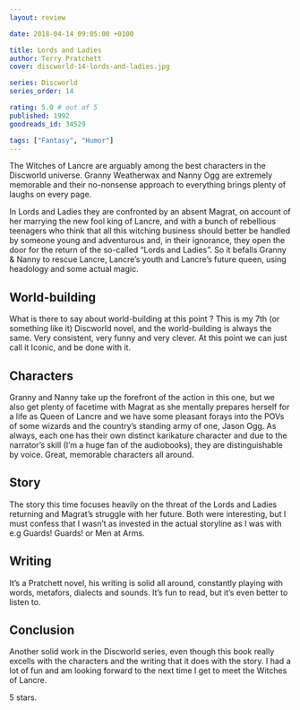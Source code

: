 ```yaml
---
layout: review

date: 2018-04-14 09:05:00 +0100

title: Lords and Ladies
author: Terry Pratchett
cover: discworld-14-lords-and-ladies.jpg

series: Discworld
series_order: 14

rating: 5.0 # out of 5
published: 1992
goodreads_id: 34529

tags: ["Fantasy", "Humor"]
---
```


The Witches of Lancre are arguably among the best characters in the Discworld universe. Granny Weatherwax and Nanny Ogg are extremely memorable and their no-nonsense approach to everything brings plenty of laughs on every page.

<!--more-->

In Lords and Ladies they are confronted by an absent Magrat, on account of her marrying the new fool king of Lancre, and with a bunch of rebellious teenagers who think that all this witching business should better be handled by someone young and adventurous and, in their ignorance, they open the door for the return of the so-called “Lords and Ladies”. So it befalls Granny & Nanny to rescue Lancre, Lancre’s youth and Lancre’s future queen, using headology and some actual magic.

## World-building

What is there to say about world-building at this point ? This is my 7th (or something like it) Discworld novel, and the world-building is always the same. Very consistent, very funny and very clever. At this point we can just call it Iconic, and be done with it.

## Characters

Granny and Nanny take up the forefront of the action in this one, but we also get plenty of facetime with Magrat as she mentally prepares herself for a life as Queen of Lancre and we have some pleasant forays into the POVs of some wizards and the country’s standing army of one, Jason Ogg. As always, each one has their own distinct karikature character and due to the narrator’s skill (I’m a huge fan of the audiobooks), they are distinguishable by voice. Great, memorable characters all around.

## Story

The story this time focuses heavily on the threat of the Lords and Ladies returning and Magrat’s struggle with her future. Both were interesting, but I must confess that I wasn’t as invested in the actual storyline as I was with e.g Guards! Guards! or Men at Arms.

## Writing

It’s a Pratchett novel, his writing is solid all around, constantly playing with words, metafors, dialects and sounds. It’s fun to read, but it’s even better to listen to.

## Conclusion

Another solid work in the Discworld series, even though this book really excells with the characters and the writing that it does with the story. I had a lot of fun and am looking forward to the next time I get to meet the Witches of Lancre.

5 stars.
